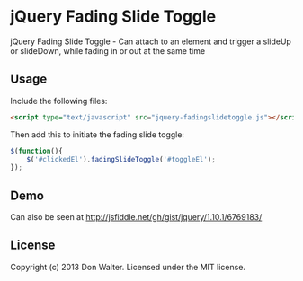 jQuery Fading Slide Toggle
==========================

jQuery Fading Slide Toggle - Can attach to an element and trigger a slideUp or slideDown, while fading in or out at the same time

Usage
-----
Include the following files:
```html
<script type="text/javascript" src="jquery-fadingslidetoggle.js"></script>
```

Then add this to initiate the fading slide toggle:
```javascript
$(function(){
	$('#clickedEl').fadingSlideToggle('#toggleEl');
});
```

Demo
----
Can also be seen at http://jsfiddle.net/gh/gist/jquery/1.10.1/6769183/

License
-------
Copyright (c) 2013 Don Walter. Licensed under the MIT license.
